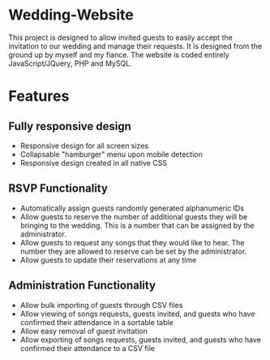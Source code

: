 # Wedding-Website
This project is designed to allow invited guests to easily accept the invitation to our wedding and manage their requests. It is designed from the ground up by myself and my fiance. The website is coded entirely JavaScript/JQuery, PHP and MySQL.

# Features
## Fully responsive design
- Responsive design for all screen sizes
- Collapsable "hamburger" menu upon mobile detection
- Responsive design created in all native CSS

## RSVP Functionality
- Automatically assign guests randomly generated alphanumeric IDs 
- Allow guests to reserve the number of additional guests they will be bringing to the wedding. This is a number that can be assigned by the administrator.
- Allow guests to request any songs that they would like to hear. The number they are allowed to reserve can be set by the administrator.
- Allow guests to update their reservations at any time

## Administration Functionality
- Allow bulk importing of guests through CSV files
- Allow viewing of songs requests, guests invited, and guests who have confirmed their attendance in a sortable table
- Allow easy removal of guest invitation
- Allow exporting of songs requests, guests invited, and guests who have confirmed their attendance to a CSV file
